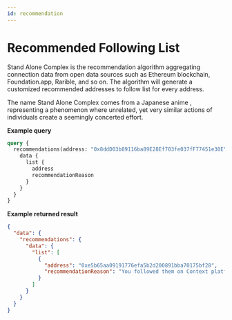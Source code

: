 ```yaml
---
id: recommendation
---
```


# Recommended Following List

Stand Alone Complex is the recommendation algorithm aggregating connection data from open data sources such as Ethereum blockchain, Foundation.app, Rarible, and so on. The algorithm will generate a customized recommended addresses to follow list for every address.

The name Stand Alone Complex comes from a Japanese anime , representing a phenomenon where unrelated, yet very similar actions of individuals create a seemingly concerted effort.

**Example query**

```graphql
query {
  recommendations(address: "0x8ddD03b89116ba89E28Ef703fe037fF77451e38E") {
    data {
      list {
        address
        recommendationReason
      }
    }
  }
}
```

**Example returned result**

```json
{
  "data": {
    "recommendations": {
      "data": {
        "list": [
          {
            "address": "0xe5b65aa09191776efa5b2d200891bba70175bf28",
            "recommendationReason": "You followed them on Context platform"
          }
        ]
      }
    }
  }
}
```